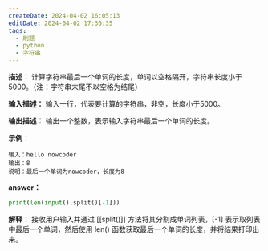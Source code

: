 ```yaml
---
createDate: 2024-04-02 16:05:13
editDate: 2024-04-02 17:30:35
tags:
  - 刷题
  - python
  - 字符串
---
```

**描述：**
计算字符串最后一个单词的长度，单词以空格隔开，字符串长度小于5000。（注：字符串末尾不以空格为结尾）

**输入描述：**
输入一行，代表要计算的字符串，非空，长度小于5000。  

**输出描述：**
输出一个整数，表示输入字符串最后一个单词的长度。  

**示例：**
```
输入：hello nowcoder
输出：8
说明：最后一个单词为nowcoder，长度为8
```

**answer：**
```python
print(len(input().split()[-1]))
```

**解释：**
接收用户输入并通过 [[split()]] 方法将其分割成单词列表，[-1] 表示取列表中最后一个单词，然后使用 len() 函数获取最后一个单词的长度，并将结果打印出来。